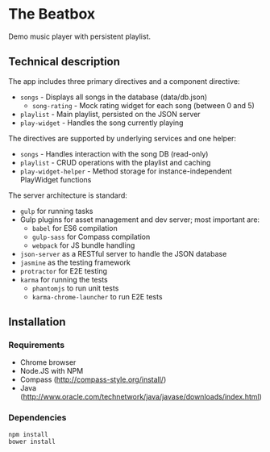 # The Beatbox

Demo music player with persistent playlist.

## Technical description

The app includes three primary directives and a component directive:

- `songs` - Displays all songs in the database (data/db.json)
  - `song-rating` - Mock rating widget for each song (between 0 and 5)
- `playlist` - Main playlist, persisted on the JSON server
- `play-widget` - Handles the song currently playing

The directives are supported by underlying services and one helper:

- `songs` - Handles interaction with the song DB (read-only)
- `playlist` - CRUD operations with the playlist and caching
- `play-widget-helper` - Method storage for instance-independent PlayWidget functions

The server architecture is standard:

- `gulp` for running tasks
- Gulp plugins for asset management and dev server; most important are:
  - `babel` for ES6 compilation
  - `gulp-sass` for Compass compilation
  - `webpack` for JS bundle handling
- `json-server` as a RESTful server to handle the JSON database
- `jasmine` as the testing framework
- `protractor` for E2E testing
- `karma` for running the tests
  - `phantomjs` to run unit tests
  - `karma-chrome-launcher` to run E2E tests


## Installation

### Requirements

- Chrome browser
- Node.JS with NPM
- Compass (http://compass-style.org/install/)
- Java (http://www.oracle.com/technetwork/java/javase/downloads/index.html)

### Dependencies

```
npm install
bower install
```



